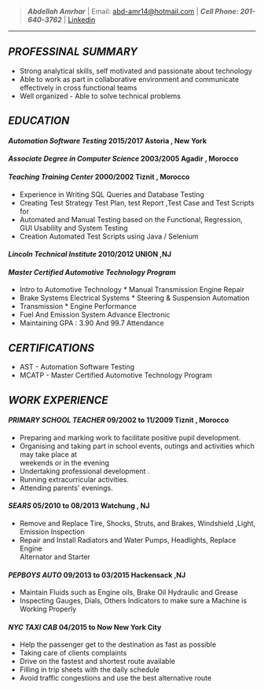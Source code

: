 >  ***Abdellah Amrhar***                    |                              Email: abd-amr14@hotmail.com
>  |  ***Cell Phone: 201-640-3762***      |             [Linkedin](https://www.linkedin.com/in/abdellah-amrhar/)       
 

-------------------------------------------------
## ***PROFESSINAL SUMMARY***
  *  Strong analytical skills, self motivated and passionate about technology 
  *  Able to work as part in collaborative environment and communicate effectively in cross functional teams
  *  Well organized - Able to solve technical problems
 
## ***EDUCATION*** 
#### ***Automation Software Testing***                                 2015/2017                       Astoria , New York
#### ***Associate Degree  in Computer Science***                       2003/2005                       Agadir , Morocco
#### ***Teaching Training Center***                                    2000/2002                       Tiznit , Morocco
   *  Experience in Writing SQL Queries and Database Testing
   *  Creating Test Strategy  Test Plan, test Report ,Test Case and Test Scripts for 
   *  Automated and  Manual Testing based on the Functional, Regression, GUI Usability and System Testing           
   *  Creation Automated Test Scripts using Java / Selenium
#### ***Lincoln Technical Institute***                                 2010/2012                                UNION ,NJ 
#### ***Master Certified Automotive Technology Program*** 
   *  Intro to Automotive Technology               *  Manual Transmission Engine Repair                                       
   *  Brake Systems Electrical Systems             *  Steering & Suspension Automation 
   *  Transmission                                 *  Engine Performance 
   *  Fuel And Emission System Advance Electronic 
   *  Maintaining GPA : 3.90 And 99.7 Attendance
## ***CERTIFICATIONS***
 *  AST - Automation Software Testing 
 *  MCATP - Master Certified Automotive Technology Program
## ***WORK EXPERIENCE***
#### ***PRIMARY SCHOOL TEACHER***                                  09/2002 to 11/2009                     Tiznit , Morocco 
 *  Preparing and marking work to facilitate positive pupil development. 
 *  Organising and taking part in school events, outings and activities which may take place at                
    weekends or in the evening
 *  Undertaking professional development . 
 *  Running extracurricular activities.
 *  Attending parents' evenings.
#### ***SEARS***                                                   05/2010 to  08/2013                       Watchung , NJ
 *  Remove and Replace Tire, Shocks, Struts, and Brakes, Windshield ,Light, Emission Inspection
 *  Repair and Install Radiators and Water Pumps, Headlights, Replace Engine   
    Alternator  and Starter 
#### ***PEPBOYS AUTO***                                            09/2013  to 03/2015                       Hackensack ,NJ
 *  Maintain Fluids such as Engine oils, Brake Oil Hydraulic and Grease
 *  Inspecting Gauges, Dials, Others Indicators to make sure a Machine is 
    Working Properly
#### ***NYC TAXI CAB***                                             04/2015  to  Now                         New York City
 *  Help the passenger get to the destination as fast as possible
 *  Taking care of clients complaints
 *  Drive on the fastest and shortest route available
 *  Filling in trip sheets with the daily schedule
 *  Avoid traffic congestions and use the best alternative route
